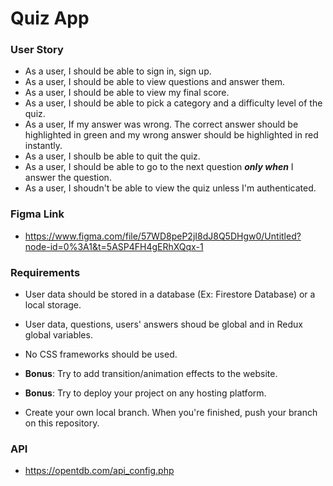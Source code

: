 # Quiz App

### User Story
- As a user, I should be able to sign in, sign up.
- As a user, I should be able to view questions and answer them.
- As a user, I should be able to view my final score.
- As a user, I should be able to pick a category and a difficulty level of the quiz.
- As a user, If my answer was wrong. The correct answer should be highlighted in green and my wrong answer should be highlighted in red instantly.
- As a user, I shoulb be able to quit the quiz.
- As a user, I should be able to go to the next question ***only when*** I answer the question. 
- As a user, I shoudn't be able to view the quiz unless I'm authenticated. 


### Figma Link
- https://www.figma.com/file/57WD8peP2jI8dJ8Q5DHgw0/Untitled?node-id=0%3A1&t=5ASP4FH4gERhXQqx-1

### Requirements

- User data should be stored in a database (Ex: Firestore Database) or a local storage.

- User data, questions, users' answers shoud be global and in Redux global variables.

- No CSS frameworks should be used.

- **Bonus**: Try to add transition/animation effects to the website.

- **Bonus**: Try to deploy your project on any hosting platform.

- Create your own local branch. When you're finished, push your branch on this repository.

### API

- https://opentdb.com/api_config.php



